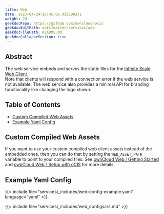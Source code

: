 ```yaml
---
title: Web
date: 2023-04-24T10:45:06.03568927Z
weight: 20
geekdocRepo: https://github.com/owncloud/ocis
geekdocEditPath: edit/master/services/web
geekdocFilePath: README.md
geekdocCollapseSection: true
---
```


<!-- Do not edit this file, it is autogenerated. Edit the service README.md instead -->

## Abstract

The web service embeds and serves the static files for the [Infinite Scale Web Client](https://github.com/owncloud/web).  
Note that clients will respond with a connection error if the web service is not available.
The web service also provides a minimal API for branding functionality like changing the logo shown.

## Table of Contents

* [Custom Compiled Web Assets](#custom-compiled-web-assets)
* [Example Yaml Config](#example-yaml-config)

## Custom Compiled Web Assets

If you want to use your custom compiled web client assets instead of the embedded ones, then you can do that by setting the `WEB_ASSET_PATH` variable to point to your compiled files. See [ownCloud Web / Getting Started](https://owncloud.dev/clients/web/getting-started/) and [ownCloud Web / Setup with oCIS](https://owncloud.dev/clients/web/backend-ocis/) for more details.

## Example Yaml Config

{{< include file="services/_includes/web-config-example.yaml"  language="yaml" >}}

{{< include file="services/_includes/web_configvars.md" >}}

